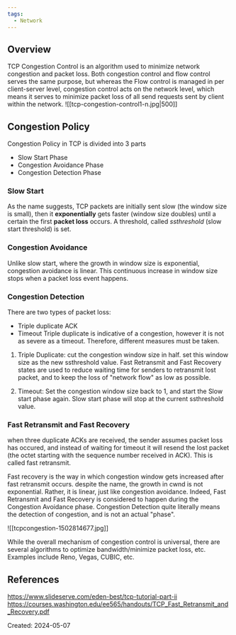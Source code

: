 ```yaml
---
tags:
  - Network
---
```

## Overview

TCP Congestion Control is an algorithm used to minimize network congestion and packet loss. Both congestion control and flow control serves the same purpose, but whereas the Flow control is managed in per client-server level, congestion control acts on the network level, which means it serves to minimize packet loss of all send requests sent by client within the network.
![[tcp-congestion-control1-n.jpg|500]]

## Congestion Policy
Congestion Policy in TCP is divided into 3 parts
- Slow Start Phase
- Congestion Avoidance Phase
- Congestion Detection Phase
### Slow Start
As the name suggests, TCP packets are initially sent slow (the window size is small), then it **exponentially** gets faster (window size doubles) until a certain the first **packet loss** occurs. A threshold, called _ssthreshold_ (slow start threshold) is set.

### Congestion Avoidance
Unlike slow start, where the growth in window size is exponential, congestion avoidance is linear. This continuous increase in window size stops when a packet loss event happens.

### Congestion Detection
There are two types of packet loss:
- Triple duplicate ACK
- Timeout
Triple duplicate is indicative of a congestion, however it is not as severe as a timeout. Therefore, different measures must be taken.
1) Triple Duplicate: cut the congestion window size in half. set this window size as the new ssthreshold value. Fast Retransmit and Fast Recovery states are used to reduce waiting time for senders to retransmit lost packet, and to keep the loss of "network flow" as low as possible.

2) Timeout: Set the congestion window size back to 1, and start the Slow start phase again. Slow start phase will stop at the current ssthreshold value.

### Fast Retransmit and Fast Recovery
when three duplicate ACKs are received, the sender assumes packet loss has occured, and instead of waiting for timeout it will resend the lost packet (the octet starting with the sequence number received in ACK). This is called fast retransmit.

Fast recovery is the way in which congestion window gets increased after fast retransmit occurs. despite the name, the growth in cwnd is not exponential. Rather, it is linear, just like congestion avoidance. Indeed, Fast Retransmit and Fast Recovery is considered to happen during the Congestion Avoidance phase. Congestion Detection quite literally means the detection of congestion, and is not an actual "phase".

![[tcpcongestion-1502814677.jpg]]

While the overall mechanism of congestion control is universal, there are several algorithms to optimize bandwidth/minimize packet loss, etc. Examples include Reno, Vegas, CUBIC, etc.

## References
https://www.slideserve.com/eden-best/tcp-tutorial-part-ii
https://courses.washington.edu/ee565/handouts/TCP_Fast_Retransmit_and_Recovery.pdf

Created: 2024-05-07